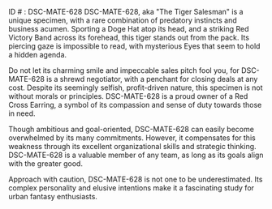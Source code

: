 ID # : DSC-MATE-628
DSC-MATE-628, aka "The Tiger Salesman" is a unique specimen, with a rare combination of predatory instincts and business acumen. Sporting a Doge Hat atop its head, and a striking Red Victory Band across its forehead, this tiger stands out from the pack. Its piercing gaze is impossible to read, with mysterious Eyes that seem to hold a hidden agenda. 

Do not let its charming smile and impeccable sales pitch fool you, for DSC-MATE-628 is a shrewd negotiator, with a penchant for closing deals at any cost. Despite its seemingly selfish, profit-driven nature, this specimen is not without morals or principles. DSC-MATE-628 is a proud owner of a Red Cross Earring, a symbol of its compassion and sense of duty towards those in need.

Though ambitious and goal-oriented, DSC-MATE-628 can easily become overwhelmed by its many commitments. However, it compensates for this weakness through its excellent organizational skills and strategic thinking. DSC-MATE-628 is a valuable member of any team, as long as its goals align with the greater good.

Approach with caution, DSC-MATE-628 is not one to be underestimated. Its complex personality and elusive intentions make it a fascinating study for urban fantasy enthusiasts.